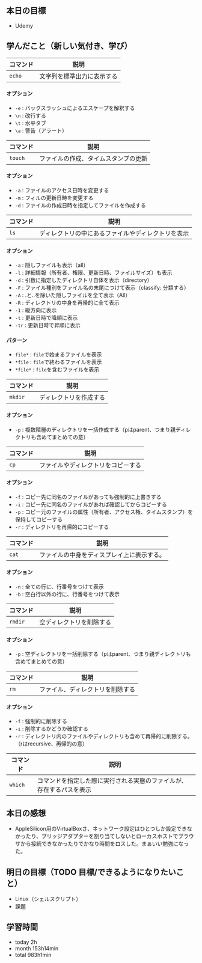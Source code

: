 ## 本日の目標
- Udemy

## 学んだこと（新しい気付き、学び）
| コマンド | 説明                           |
|----------|--------------------------------|
| `echo`   | 文字列を標準出力に表示する   |
#### オプション
- `-e`  : バックスラッシュによるエスケープを解釈する
- `\n`  : 改行する
- `\t`  : 水平タブ
- `\a`  : 警告（アラート）

| コマンド   | 説明                           |
|------------|--------------------------------|
| `touch`    | ファイルの作成、タイムスタンプの更新 |
#### オプション
- `-a`  : ファイルのアクセス日時を変更する
- `-m`  : フィルの更新日時を変更する
- `-d`  : ファイルの作成日時を指定してファイルを作成する

| コマンド | 説明                                               |
|----------|----------------------------------------------------|
| `ls`     | ディレクトリの中にあるファイルやディレクトリを表示 |
#### オプション
- `-a`  : 隠しファイルも表示（all）
- `-l`  : 詳細情報（所有者、権限、更新日時、ファイルサイズ）も表示
- `-d`  : 引数に指定したディレクトリ自体を表示（directory）
- `-F`  : ファイル種別をファイル名の末尾につけて表示（classify: 分類する）
- `-A`  : .と..を除いた隠しファイルを全て表示（All）
- `-R`  : ディレクトリの中身を再帰的に全て表示
- `-1`  : 縦方向に表示
- `-t`  : 更新日時で降順に表示
- `-tr` : 更新日時で昇順に表示
#### パターン
- `file*`   : `file`で始まるファイルを表示
- `*file`   : `file`で終わるファイルを表示
- `*file*`  : `file`を含むファイルを表示

| コマンド   | 説明                           |
|------------|--------------------------------|
| `mkdir`    | ディレクトリを作成する          |
#### オプション
- `-p`  : 複数階層のディレクトリを一括作成する（pはparent、つまり親ディレクトリも含めてまとめての意）

| コマンド | 説明                                   |
|----------|----------------------------------------|
| `cp`     | ファイルやディレクトリをコピーする    |
#### オプション
- `-f`  : コピー先に同名のファイルがあっても強制的に上書きする
- `-i`  : コピー先に同名のファイルがあれば確認してからコピーする
- `-p`  : コピー元のファイルの属性（所有者、アクセス権、タイムスタンプ）を保持してコピーする
- `-r`  : ディレクトリを再帰的にコピーする

| コマンド   | 説明                           |
|------------|--------------------------------|
| `cat`    | ファイルの中身をディスプレイ上に表示する。   |
#### オプション
- `-n`  : 全ての行に、行番号をつけて表示
- `-b`  : 空白行以外の行に、行番号をつけて表示

| コマンド   | 説明                           |
|------------|--------------------------------|
| `rmdir`    | 空ディレクトリを削除する          |
#### オプション
- `-p`  : 空ディレクトリを一括削除する（pはparent、つまり親ディレクトリも含めてまとめての意）

| コマンド   | 説明                           |
|------------|--------------------------------|
| `rm`    | ファイル、ディレクトリを削除する   |
#### オプション
- `-f`  : 強制的に削除する
- `-i`  : 削除するかどうか確認する
- `-r`  : ディレクトリ内のファイルやディレクトリも含めて再帰的に削除する。（rはrecursive、再帰的の意）

| コマンド   | 説明                           |
|------------|--------------------------------|
| `which`    | コマンドを指定した際に実行される実態のファイルが、存在するパスを表示 |



## 本日の感想
- AppleSilicon用のVirtualBoxさ、ネットワーク設定はひとつしか設定できなかったり、ブリッジアダプターを割り当てしないとローカスホストでブラウザから接続できなかったりでかなり時間をロスした。まぁいい勉強になった。

## 明日の目標（TODO 目標/できるようになりたいこと）
- Linux（シェルスクリプト）
- 課題

## 学習時間
- today 2h
- month 153h14min
- total 983h1min

